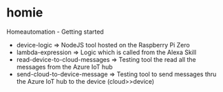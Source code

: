 # homie
Homeautomation - Getting started

- device-logic => NodeJS tool hosted on the Raspberry Pi Zero
- lambda-expression => Logic which is called from the Alexa Skill
- read-device-to-cloud-messages => Testing tool the read all the messages from the Azure IoT hub 
- send-cloud-to-device-message => Testing tool to send messages thru the Azure IoT hub to the device (cloud>>device)
